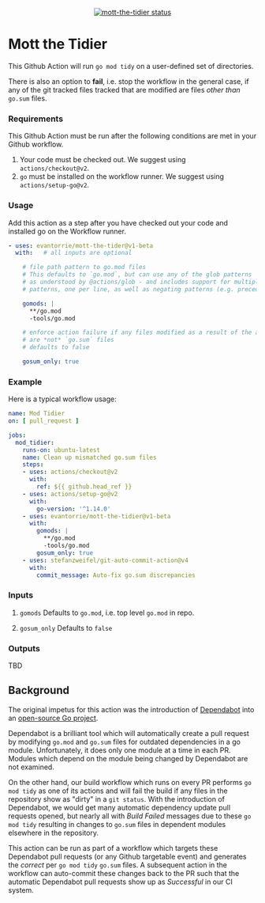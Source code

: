
<p align="center">
  <a href="https://github.com/evantorrie/mott-the-tidier/actions"><img alt="mott-the-tidier status" src="https://github.com/evantorrie/mott-the-tidier/workflows/units-test/badge.svg"></a>
</p>

# Mott the Tidier

This Github Action will run `go mod tidy` on a user-defined
set of directories.

There is also an option to **fail**, i.e. stop the workflow in the
general case, if any of the git tracked files tracked that are modified are
files *other than* `go.sum` files.

### Requirements

This Github Action must be run after the following conditions are met in your Github workflow.

1. Your code must be checked out. We suggest using `actions/checkout@v2`.
1. `go` must be installed on the workflow runner. We suggest using `actions/setup-go@v2`.

### Usage

Add this action as a step after you have checked out your code and
installed go on the Workflow runner.


```yaml
- uses: evantorrie/mott-the-tider@v1-beta
  with:   # all inputs are optional

    # file path pattern to go.mod files
    # This defaults to `go.mod`, but can use any of the glob patterns
    # as understood by @actions/glob - and includes support for multiple
    # patterns, one per line, as well as negating patterns (e.g. preceded by `-`).

    gomods: |
      **/go.mod
      -tools/go.mod

    # enforce action failure if any files modified as a result of the action
    # are *not* `go.sum` files
    # defaults to false

    gosum_only: true
```

### Example

Here is a typical workflow usage:

```yaml
name: Mod Tidier
on: [ pull_request ]

jobs:
  mod_tidier:
    runs-on: ubuntu-latest
    name: Clean up mismatched go.sum files
    steps:
    - uses: actions/checkout@v2
      with:
        ref: ${{ github.head_ref }}
    - uses: actions/setup-go@v2
      with:
        go-version: '^1.14.0'
    - uses: evantorrie/mott-the-tidier@v1-beta
      with:
        gomods: |
          **/go.mod
          -tools/go.mod
        gosum_only: true
    - uses: stefanzweifel/git-auto-commit-action@v4
      with:
        commit_message: Auto-fix go.sum discrepancies
```

### Inputs

1.  `gomods`
    Defaults to `go.mod`, i.e. top level `go.mod` in repo.

2.  `gosum_only`
    Defaults to `false`


### Outputs

TBD

## Background

The original impetus for this action was the introduction of
[Dependabot](https://github.blog/2020-06-01-keep-all-your-packages-up-to-date-with-dependabot/
"Dependabot") into an [open-source Go
project](https://github.com/open-telemetry/opentelemetry-go/
"OpenTelemetry").

Dependabot is a brilliant tool which will automatically create a pull
request by modifying `go.mod` and `go.sum` files for outdated
dependencies in a go module.  Unfortunately, it does only one module
at a time in each PR. Modules which depend on the module being changed
by Dependabot are not examined.

On the other hand, our build workflow which runs on every PR performs
`go mod tidy` as one of its actions and will fail the build if any
files in the repository show as "dirty" in a `git status`. With the
introduction of Dependabot, we would get many automatic dependency
update pull requests opened, but nearly all with _Build Failed_
messages due to these `go mod tidy` resulting in changes to `go.sum` files
in dependent modules elsewhere in the repository.

This action can be run as part of a workflow which targets these
Dependabot pull requests (or any Github targetable event) and
generates the *correct* per `go mod tidy` `go.sum` files. A subsequent
action in the workflow can auto-commit these changes back to the
PR such that the automatic Dependabot pull requests show up as
_Successful_ in our CI system.





